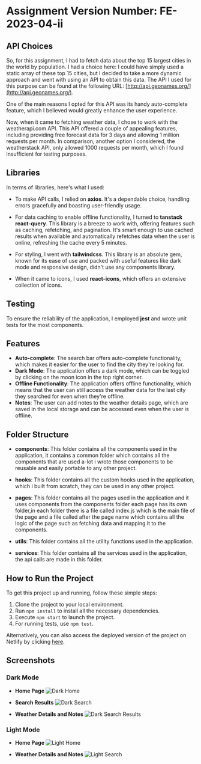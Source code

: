 # Assignment Version Number: FE-2023-04-ii

## API Choices

So, for this assignment, I had to fetch data about the top 15 largest cities in the world by population. I had a choice here: I could have simply used a static array of these top 15 cities, but I decided to take a more dynamic approach and went with using an API to obtain this data. The API I used for this purpose can be found at the following URL: [http://api.geonames.org/](http://api.geonames.org/).

One of the main reasons I opted for this API was its handy auto-complete feature, which I believed would greatly enhance the user experience.

Now, when it came to fetching weather data, I chose to work with the weatherapi.com API. This API offered a couple of appealing features, including providing free forecast data for 3 days and allowing 1 million requests per month. In comparison, another option I considered, the weatherstack API, only allowed 1000 requests per month, which I found insufficient for testing purposes.

## Libraries

In terms of libraries, here's what I used:

- To make API calls, I relied on **axios**. It's a dependable choice, handling errors gracefully and boasting user-friendly usage.

- For data caching to enable offline functionality, I turned to **tanstack react-query**. This library is a breeze to work with, offering features such as caching, refetching, and pagination. It's smart enough to use cached results when available and automatically refetches data when the user is online, refreshing the cache every 5 minutes.

- For styling, I went with **tailwindcss**. This library is an absolute gem, known for its ease of use and packed with useful features like dark mode and responsive design, didn't use any components library.

- When it came to icons, I used **react-icons**, which offers an extensive collection of icons.

## Testing

To ensure the reliability of the application, I employed **jest** and wrote unit tests for the most components.

## Features

- **Auto-complete**: The search bar offers auto-complete functionality, which makes it easier for the user to find the city they're looking for.
- **Dark Mode**: The application offers a dark mode, which can be toggled by clicking on the moon icon in the top right corner.
- **Offline Functionality**: The application offers offline functionality, which means that the user can still access the weather data for the last city they searched for even when they're offline.
- **Notes**: The user can add notes to the weather details page, which are saved in the local storage and can be accessed even when the user is offline.

## Folder Structure

- **components**: This folder contains all the components used in the application, it contains a common folder which contains all the components that are used a-lot i wrote those components to be reusable and easily portable to any other project.

- **hooks**: This folder contains all the custom hooks used in the application, which i built from scratch, they can be used in any other project.
- **pages**: This folder contains all the pages used in the application and it uses components from the components folder each page has its own folder,in each folder there is a file called index.js which is the main file of the page and a file called after the page name which contains all the logic of the page such as fetching data and mapping it to the components.

- **utils**: This folder contains all the utility functions used in the application.

- **services**: This folder contains all the services used in the application, the api calls are made in this folder.

## How to Run the Project

To get this project up and running, follow these simple steps:

1. Clone the project to your local environment.
2. Run `npm install` to install all the necessary dependencies.
3. Execute `npm start` to launch the project.
4. For running tests, use `npm test`.

Alternatively, you can also access the deployed version of the project on Netlify by clicking [here](https://weather-app-pi-olive.vercel.app/).

## Screenshots

### Dark Mode

- **Home Page**
  ![Dark Home](./screenshots/dark-mode-home.jpeg)

- **Search Results**
  ![Dark Search](./screenshots/dark-mode-search.jpeg)

- **Weather Details and Notes**
  ![Dark Search Results](./screenshots/dark-mode-weather-details.jpeg)

### Light Mode

- **Home Page**
  ![Light Home](./screenshots/light-mode-home.jpeg)

- **Weather Details and Notes**
  ![Light Search](./screenshots/light-mode-weather-details.jpeg)
